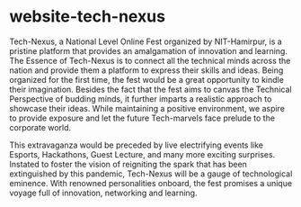 # website-tech-nexus
Tech-Nexus, a National Level Online Fest organized by NIT-Hamirpur, is a pristine platform that provides an amalgamation of innovation and learning. The Essence of Tech-Nexus is to connect all the technical minds across the nation and provide them a platform to express their skills and ideas. Being organized for the first time, the fest would be a great opportunity to kindle their imagination. Besides the fact that the fest aims to canvas the Technical Perspective of budding minds, it further imparts a realistic approach to showcase their ideas. While maintaining a positive environment, we aspire to provide exposure and let the future Tech-marvels face prelude to the corporate world.

This extravaganza would be preceded by live electrifying events like Esports, Hackathons, Guest Lecture, and many more exciting surprises. Instated to foster the vision of  reigniting the spark that has been extinguished by this pandemic, Tech-Nexus will be a gauge of technological eminence. With renowned personalities onboard, the fest promises a unique voyage full of innovation, networking and learning.
